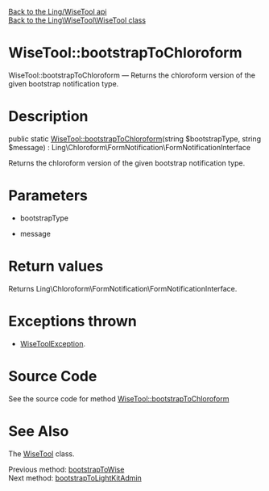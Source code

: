 [Back to the Ling/WiseTool api](https://github.com/lingtalfi/WiseTool/blob/master/doc/api/Ling/WiseTool.md)<br>
[Back to the Ling\WiseTool\WiseTool class](https://github.com/lingtalfi/WiseTool/blob/master/doc/api/Ling/WiseTool/WiseTool.md)


WiseTool::bootstrapToChloroform
================



WiseTool::bootstrapToChloroform — Returns the chloroform version of the given bootstrap notification type.




Description
================


public static [WiseTool::bootstrapToChloroform](https://github.com/lingtalfi/WiseTool/blob/master/doc/api/Ling/WiseTool/WiseTool/bootstrapToChloroform.md)(string $bootstrapType, string $message) : Ling\Chloroform\FormNotification\FormNotificationInterface




Returns the chloroform version of the given bootstrap notification type.




Parameters
================


- bootstrapType

    

- message

    


Return values
================

Returns Ling\Chloroform\FormNotification\FormNotificationInterface.


Exceptions thrown
================

- [WiseToolException](https://github.com/lingtalfi/WiseTool/blob/master/doc/api/Ling/WiseTool/Exception/WiseToolException.md).&nbsp;







Source Code
===========
See the source code for method [WiseTool::bootstrapToChloroform](https://github.com/lingtalfi/WiseTool/blob/master/WiseTool.php#L338-L353)


See Also
================

The [WiseTool](https://github.com/lingtalfi/WiseTool/blob/master/doc/api/Ling/WiseTool/WiseTool.md) class.

Previous method: [bootstrapToWise](https://github.com/lingtalfi/WiseTool/blob/master/doc/api/Ling/WiseTool/WiseTool/bootstrapToWise.md)<br>Next method: [bootstrapToLightKitAdmin](https://github.com/lingtalfi/WiseTool/blob/master/doc/api/Ling/WiseTool/WiseTool/bootstrapToLightKitAdmin.md)<br>

